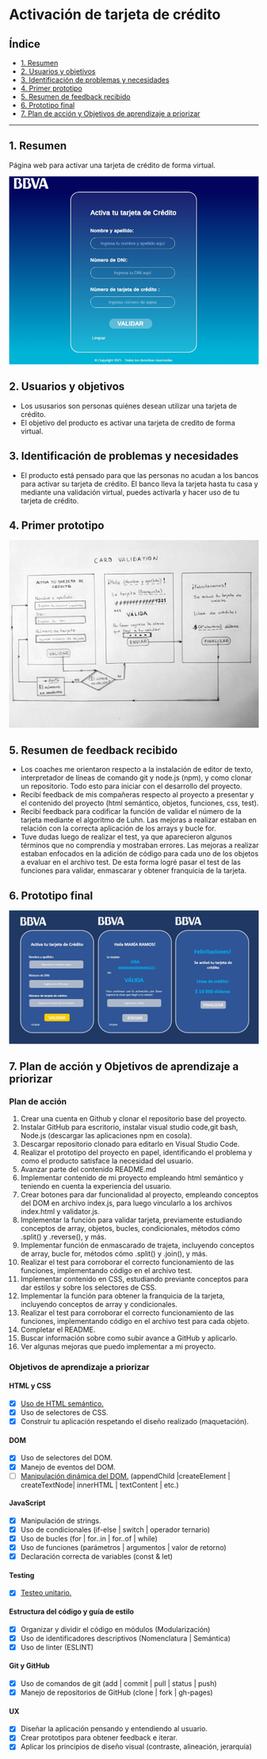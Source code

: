 # Activación de tarjeta de crédito

## Índice
* [1. Resumen](#1-resumen)
* [2. Usuarios y objetivos](#2-usuarios-y-objetivos)
* [3. Identificación de problemas y necesidades](#3-identificación-de-problemas-y-necesidades)
* [4. Primer prototipo](#4-primer-prototipo)
* [5. Resumen de feedback recibido](#5-resumen-de-feedback-recibido)
* [6. Prototipo final](#6-prototipo-final)
* [7. Plan de acción y Objetivos de aprendizaje a priorizar](#7-plan-de-acción-y-objetivos-de-aprendizaje-a-priorizar)
****
## 1. Resumen
Página web para activar una tarjeta de crédito de forma virtual.

![Proyecto_final](/src/src/Proyecto_final.png)

## 2. Usuarios y objetivos
  * Los ususarios son personas quiénes desean utilizar una tarjeta de crédito.
  * El objetivo del producto es activar una tarjeta de credito de forma virtual.

## 3. Identificación de problemas y necesidades
  * El producto está pensado para que las personas no acudan a los bancos
    para activar su tarjeta de crédito. El banco lleva la tarjeta hasta tu 
    casa y mediante una validación virtual, puedes activarla y hacer uso de
    tu tarjeta de crédito.

## 4. Primer prototipo  
![Prototipo_en_papel](/src/src/Prototipo_en_papel.png) 

## 5. Resumen de feedback recibido 
  * Los coaches me orientaron respecto a la instalación de editor de texto, 
    interpretador de líneas de comando git y node.js (npm), y como clonar 
    un repositorio. Todo esto para iniciar con el desarrollo del proyecto.
  * Recibí feedback de mis compañeras respecto al proyecto a presentar y el
    contenido del proyecto (html semántico, objetos, funciones, css, test).
  * Recibí feedback para codificar la función de validar el número de
    la tarjeta mediante el algoritmo de Luhn. Las mejoras a realizar estaban
    en relación con la correcta aplicación de los arrays y bucle for.
  * Tuve dudas luego de realizar el test, ya que aparecieron algunos términos
    que no comprendía y mostraban errores. Las mejoras a realizar estaban 
    enfocados en la adición de código para cada uno de los objetos a evaluar 
    en el archivo test. De esta forma logré pasar el test de las funciones 
    para validar, enmascarar y obtener franquicia de la tarjeta.

## 6. Prototipo final
![Prototipo_final](/src/src/Prototipo_final.png)
   
## 7. Plan de acción y Objetivos de aprendizaje a priorizar
### Plan de acción 
  1. Crear una cuenta en Github y clonar el repositorio base del proyecto.
  2. Instalar GitHub para escritorio, instalar visual studio code,git bash,
     Node.js (descargar las aplicaciones npm en cosola).
  3. Descargar repositorio clonado para editarlo en Visual Studio Code.
  4. Realizar el prototipo del proyecto en papel, identificando el problema y
     como el producto satisface la necesidad del usuario.
  5. Avanzar parte del contenido README.md
  5. Implementar contenido de mi proyecto empleando html semántico y teniendo
     en cuenta la experiencia del usuario.
  6. Crear botones para dar funcionalidad al proyecto, empleando conceptos
     del DOM en archivo index.js, para luego vincularlo a los archivos 
     index.html y validator.js.
  7. Implementar la función para validar tarjeta, previamente estudiando 
     conceptos de array, objetos, bucles, condicionales, métodos cómo .split()
     y .reverse(), y más.
  8. Implementar función de enmascarado de trajeta, incluyendo conceptos de array,
     bucle for, métodos cómo .split() y .join(), y más.
  10. Realizar el test para corroborar el correcto funcionamiento de las funciones,
      implementando código en el archivo test.
  11. Implementar contenido en CSS, estudiando previante conceptos para dar estilos
      y sobre los selectores de CSS.
  12. Implementar la función para obtener la franquicia de la tarjeta, incluyendo 
      conceptos de array y condicionales.
  13. Realizar el test para corroborar el correcto funcionamiento de las funciones,
      implementando código en el archivo test para cada objeto.
  14. Completar el README.
  15. Buscar información sobre como subir avance a GitHub y aplicarlo.
  16. Ver algunas mejoras que puedo implementar a mi proyecto.

### Objetivos de aprendizaje a priorizar

#### HTML y CSS

* [X] [Uso de HTML semántico.](https://developer.mozilla.org/en-US/docs/Glossary/Semantics#Semantics_in_HTML)
* [X] Uso de selectores de CSS.
* [X] Construir tu aplicación respetando el diseño realizado (maquetación).

#### DOM

* [X] Uso de selectores del DOM.
* [X] Manejo de eventos del DOM.
* [ ] [Manipulación dinámica del DOM.](https://developer.mozilla.org/es/docs/Referencia_DOM_de_Gecko/Introducci%C3%B3n)
(appendChild |createElement | createTextNode| innerHTML | textContent | etc.)

#### JavaScript

* [X] Manipulación de strings.
* [X] Uso de condicionales (if-else | switch | operador ternario)
* [X] Uso de bucles (for | for..in | for..of | while)
* [X] Uso de funciones (parámetros | argumentos | valor de retorno)
* [X] Declaración correcta de variables (const & let)

#### Testing

* [X] [Testeo unitario.](https://jestjs.io/docs/es-ES/getting-started)

#### Estructura del código y guía de estilo

* [X] Organizar y dividir el código en módulos (Modularización)
* [X] Uso de identificadores descriptivos (Nomenclatura | Semántica)
* [X] Uso de linter (ESLINT)

#### Git y GitHub

* [X] Uso de comandos de git (add | commit | pull | status | push)
* [X] Manejo de repositorios de GitHub (clone | fork | gh-pages)

#### UX

* [X] Diseñar la aplicación pensando y entendiendo al usuario.
* [X] Crear prototipos para obtener feedback e iterar.
* [X] Aplicar los principios de diseño visual (contraste, alineación, jerarquía)
